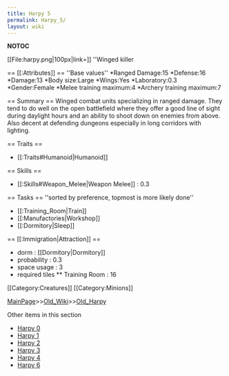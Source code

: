 ```yaml
---
title: Harpy 5
permalink: Harpy_5/
layout: wiki
---
```

__NOTOC__

[[File:harpy.png|100px|link=]] ''Winged killer

== [[:Attributes]] ==
''Base values''
*Ranged Damage:15
*Defense:16
*Damage:13
*Body size:Large
*Wings:Yes
*Laboratory:0.3
*Gender:Female
*Melee training maximum:4
*Archery training maximum:7

== Summary ==
Winged combat units specializing in ranged damage. They tend to do well on the open battlefield where they offer a good line of sight during daylight hours and an ability to shoot down on enemies from above. Also decent at defending dungeons especially in long corridors with lighting.

== Traits ==
* [[:Traits#Humanoid|Humanoid]]

== Skills ==
* [[:Skills#Weapon_Melee|Weapon Melee]] : 0.3

== Tasks ==
''sorted by preference, topmost is more likely done''
* [[:Training_Room|Train]]
* [[:Manufactories|Workshop]]
* [[:Dormitory|Sleep]]

== [[:Immigration|Attraction]] ==
* dorm : [[Dormitory|Dormitory]]
* probability : 0.3
* space usage : 3
* required tiles
** Training Room : 16

[[Category:Creatures]]
[[Category:Minions]]

[MainPage](/keeperrl_wiki/ "wikilink")>>[Old_Wiki](/keeperrl_wiki/Old_Wiki "wikilink")>>[Old_Harpy](/keeperrl_wiki/Old_Harpy "wikilink")

Other items in this section
-    [Harpy 0](/keeperrl_wiki/Harpy_0 "wikilink")
-    [Harpy 1](/keeperrl_wiki/Harpy_1 "wikilink")
-    [Harpy 2](/keeperrl_wiki/Harpy_2 "wikilink")
-    [Harpy 3](/keeperrl_wiki/Harpy_3 "wikilink")
-    [Harpy 4](/keeperrl_wiki/Harpy_4 "wikilink")
-    [Harpy 6](/keeperrl_wiki/Harpy_6 "wikilink")
